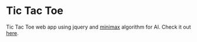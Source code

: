 # Tic Tac Toe
Tic Tac Toe web app using jquery and [minimax](https://en.wikipedia.org/wiki/Minimax) algorithm for AI. Check it out [here](https://mouri11.github.io/TicTacToe).